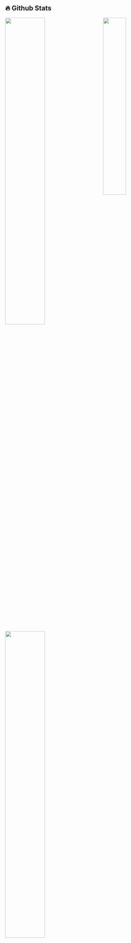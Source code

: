 ## 🔥 Github Stats
 <img align="right" width="38%" src="https://www.google.com/url?sa=i&url=https://i.imgur.com/qtiHq5R.jpeg"/>

  <a href="https://github.com/Keymil0"><img width="50%" src="https://github-readme-stats.vercel.app/api?username=Keymil0&theme=radical&title_color=ff3068?"></a>
  <a href="https://github.com/Keymil0"><img width="50%" src="http://github-readme-streak-stats.herokuapp.com/?user=Keymil0&theme=radical&date_format=M%20j%5B%2C%20Y%5D&ring=ff3068&fire=ff3068&sideNums=ff3068"></a>
